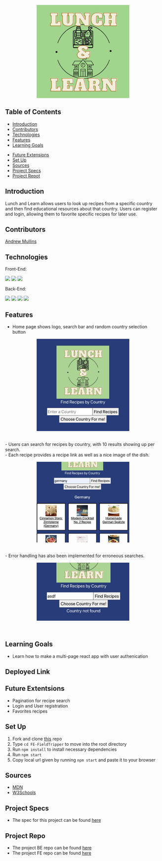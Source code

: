 <p align="center">
  <img width="300" alt="Lunch and Learn logo" src="./src/assets/LunchnLearn.png">
</p>

## Table of Contents
- [Introduction](#introduction)
- [Contributors](#contributors)
- [Technologies](#technologies)
- [Features](#features)
- [Learning Goals](#learning-goals)
<!-- - [Deployed Link](#deployed-link) -->
- [Future Extensions](#future-extensions)
- [Set Up](#set-up)
- [Sources](#sources)
- [Project Specs](#project-specs)
- [Project Repot](#project-repo)

## Introduction
Lunch and Learn allows users to look up recipes from a specific country and then find educational resources about that country. Users can register and login, allowing them to favorite specific recipes for later use.

## Contributors

[Andrew Mullins](https://github.com/mullinsand)


## Technologies
Front-End:
<p>
<img src="https://img.shields.io/badge/React-20232A?style=for-the-badge&logo=react&logoColor=61DAFB"/>
<img src="https://img.shields.io/badge/React_Router-CA4245?style=for-the-badge&logo=react-router&logoColor=white" />
<!-- <img src="https://img.shields.io/badge/Cypress-17202C?style=for-the-badge&logo=cypress&logoColor=white" /> -->
<img src="https://img.shields.io/badge/CSS3-1572B6?style=for-the-badge&logo=css3&logoColor=white" />
 </p>

Back-End:
<p>
<img src="https://img.shields.io/static/v1?message=2.7.4&logo=ruby&style=for-the-badge&label=Ruby&color=darkred&labelColor=crimson)" />
<img src="https://img.shields.io/static/v1?message=5.2.8.1&logo=rubyonrails&style=for-the-badge&label=Rails&color=crimson&labelColor=darkre" />
<img src="https://img.shields.io/static/v1?message=14.6&=postgresql&style=for-the-badge&label=Postgresql&color=dodgerblue&labelColor=royalblue&logoColor=white"/>
<!-- <img src="https://img.shields.io/static/v1?style=for-the-badge&label=&logoColor=white&message=GraphQL&logo=graphql&color=teal&labelColor=green"/> -->
<img src="https://img.shields.io/static/v1?message=POSTMAN&logo=postman&style=for-the-badge&label=&color=orangered&labelColor=darkorange&logoColor=white" />
</p>


## Features
- Home page shows logo, search bar and random country selection button
 <p align="center">
  <img  width="300" alt="Main Page" src="./src/assets/MainPage.jpg">
 </p>
 <br>
- Users can search for recipes by country, with 10 results showing up per search.
<br>
- Each recipe provides a recipe link as well as a nice image of the dish.
<br>
 <p align="center">
  <img width="300" alt="Search Results" src="./src/assets/SearchResults.jpg">
</p>
<br>
- Error handling has also been implemented for erroneous searches.
<br>
 <p align="center">
  <img width="300" alt="Country Not found search" src="./src/assets/CountryNotFound.jpg?">
</p>
<br>
<!-- - Users can signup for an account or simply explore the application, local storage gives users the ability to explore the app even through refresh. -->



<!-- - Users can see a list of all recipes for a country and favorite ones that they like for later use. -->
<!-- - 100% Lighthouse accessibility score. -->
<!-- - Mobile friendly views. -->
<!-- - Utilizes GraphQL and Apollo for a fast, easy to navigate application. -->
<!-- - Adopts third party libraries, such as Day.js, Google-Map-React and DatePicker.js to provide pre-tested functionality. -->
<!-- - Implements seperation of concerns to ensure the components used to render do just that and logic is seperated.  -->

## Learning Goals
- Learn how to make a multi-page react app with user authenication

## Deployed Link
<!-- - [Lunch&Learn on Vercel](https://fe-field-tripper-ftfe.vercel.app/) -->

## Future Extentsions
- Pagination for recipe search
- Login and User registration
- Favorites recipes

## Set Up
1. Fork and clone [this](https://github.com/mullinsand/lunch-and-learn-fe) repo
2. Type `cd FE-FieldTripper` to move into the root directory
3. Run `npm install` to install necessary dependencies
4. Run `npm start`
5. Copy local url given by running `npm start` and paste it to your browser

## Sources
- [MDN](http://developer.mozilla.org/en-US/)
- [W3Schools](https://www.w3schools.com/)


## Project Specs
- The spec for this project can be found [here](https://backend.turing.edu/module3/projects/lunch_and_learn/requirements)

## Project Repo
- The project BE repo can be found [here](https://github.com/mullinsand/lunch-and-learn)
- The project FE repo can be found [here](https://github.com/mullinsand/lunch-and-learn-fe)

